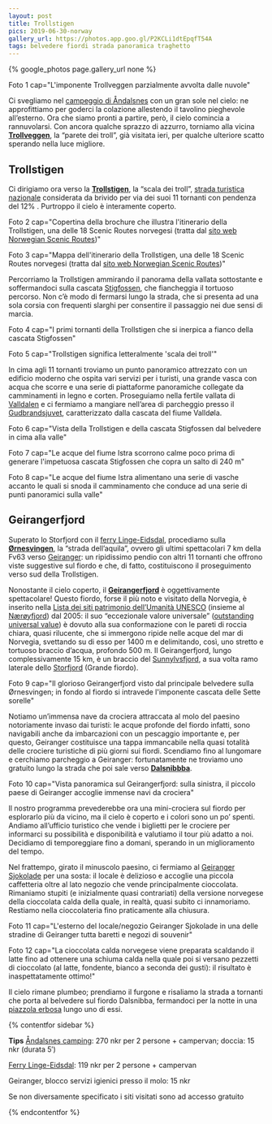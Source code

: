```yaml
---
layout: post
title: Trollstigen
pics: 2019-06-30-norway
gallery_url: https://photos.app.goo.gl/P2KCLi1dtEpqfT54A
tags: belvedere fiordi strada panoramica traghetto
---
```


{% google_photos page.gallery_url none %}

Foto 1 cap="L'imponente Trollveggen parzialmente avvolta dalle nuvole"

Ci svegliamo nel [campeggio di Åndalsnes](https://www.andalsnes-camping.net/home) con un gran sole nel cielo: ne approfittiamo per goderci la colazione allestendo il tavolino pieghevole all’esterno. Ora che siamo pronti a partire, però, il cielo comincia a rannuvolarsi. Con ancora qualche sprazzo di azzurro, torniamo alla vicina [**Trollveggen**](https://www.visitnorway.com/places-to-go/fjord-norway/northwest/listings-northwest/trollveggen/1001/), la “parete dei troll”, già visitata ieri, per qualche ulteriore scatto sperando nella luce migliore.

## Trollstigen

Ci dirigiamo ora verso la [**Trollstigen**](https://www.visitnorway.it/dove-andare/norvegia-dei-fiordi/trollstigen/), la “scala dei troll”, [strada turistica nazionale](https://www.nasjonaleturistveger.no/en/routes) considerata da brivido per via dei suoi 11 tornanti con pendenza del 12% . Purtroppo il cielo è interamente coperto.

Foto 2 cap="Copertina della brochure che illustra l'itinerario della Trollstigen, una delle 18 Scenic Routes norvegesi (tratta dal [sito web Norwegian Scenic Routes](https://www.nasjonaleturistveger.no/en/routes/geiranger--trollstigen/))"

Foto 3 cap="Mappa dell'itinerario della Trollstigen, una delle 18 Scenic Routes norvegesi (tratta dal [sito web Norwegian Scenic Routes](https://www.nasjonaleturistveger.no/en/routes/geiranger--trollstigen/))"

Percorriamo la Trollstigen ammirando il panorama della vallata sottostante e soffermandoci sulla cascata [Stigfossen](https://www.europeanwaterfalls.com/waterfalls/stigfossen-trollstigen/), che fiancheggia il tortuoso percorso. Non c’è modo di fermarsi lungo la strada, che si presenta ad una sola corsia con frequenti slarghi per consentire il passaggio nei due sensi di marcia.

Foto 4 cap="I primi tornanti della Trollstigen che si inerpica a fianco della cascata Stigfossen"

Foto 5 cap="Trollstigen significa letteralmente 'scala dei troll'"

In cima agli 11 tornanti troviamo un punto panoramico attrezzato con un edificio moderno che ospita vari servizi per i turisti, una grande vasca con acqua che scorre e una serie di piattaforme panoramiche collegate da camminamenti in legno e corten. Proseguiamo nella fertile vallata di [Valldalen](https://en.wikipedia.org/wiki/Valldalen) e ci fermiamo a mangiare nell’area di parcheggio presso il [Gudbrandsjuvet](https://www.visitnorway.com/listings/gudbrandsjuvet/187527/), caratterizzato dalla cascata del fiume Valldøla.

Foto 6 cap="Vista della Trollstigen e della cascata Stigfossen dal belvedere in cima alla valle"

Foto 7 cap="Le acque del fiume Istra scorrono calme poco prima di generare l&#039;impetuosa cascata Stigfossen che copra un salto di 240 m"

Foto 8 cap="Le acque del fiume Istra alimentano una serie di vasche accanto le quali si snoda il camminamento che conduce ad una serie di punti panoramici sulla valle"

## Geirangerfjord

Superato lo Storfjord con il [ferry Linge-Eidsdal](https://www.fjord1.no/Ruteoversikt/Moere-og-Romsdal/Eidsdal-Linge?from=150015248081&to=150015248080), procediamo sulla [**Ørnesvingen**](https://www.nasjonaleturistveger.no/en/routes/geiranger--trollstigen/), la “strada dell’aquila”, ovvero gli ultimi spettacolari 7 km della Fv63 verso [Geiranger](https://www.fjordnorway.com/en/destinations/geiranger): un ripidissimo pendio con altri 11 tornanti che offrono viste suggestive sul fiordo e che, di fatto, costituiscono il proseguimento verso sud della Trollstigen.

Nonostante il cielo coperto, il [**Geirangerfjord**](https://www.fjordnorway.com/en/inspiration/experience-the-geirangerfjord) è oggettivamente spettacolare! Questo fiordo, forse il più noto e visitato della Norvegia, è inserito nella [Lista dei siti patrimonio dell’Umanità UNESCO](https://whc.unesco.org/en/list/1195/) (insieme al [Nærøyfjord](https://www.visitnorway.com/listings/the-unesco-n%C3%A6r%C3%B8yfjord/12020/)) dal 2005: il suo “eccezionale valore universale” ([outstanding universal value](https://whc.unesco.org/en/criteria/)) è dovuto alla sua conformazione con le pareti di roccia chiara, quasi rilucente, che si immergono ripide nelle acque del mar di Norvegia, svettando su di esso per 1400 m e delimitando, così, uno stretto e tortuoso braccio d’acqua, profondo 500 m. Il Geirangerfjord, lungo complessivamente 15 km, è un braccio del [Sunnylvsfjord](https://en.wikipedia.org/wiki/Sunnylvsfjorden), a sua volta ramo laterale dello [Storfjord](https://en.wikipedia.org/wiki/Storfjorden_(Sunnm%C3%B8re)) (Grande fiordo).

Foto 9 cap="Il glorioso Geirangerfjord visto dal principale belvedere sulla Ørnesvingen; in fondo al fiordo si intravede l'imponente cascata delle Sette sorelle"

Notiamo un’immensa nave da crociera attraccata al molo del paesino notoriamente invaso dai turisti: le acque profonde del fiordo infatti, sono navigabili anche da imbarcazioni con un pescaggio importante e, per questo, Geiranger costituisce una tappa immancabile nella quasi totalità delle crociere turistiche di più giorni sui fiordi. Scendiamo fino al lungomare e cerchiamo parcheggio a Geiranger: fortunatamente ne troviamo uno gratuito lungo la strada che poi sale verso [**Dalsnibbba**](https://dalsnibba.no/en/).

Foto 10 cap="Vista panoramica sul Geirangerfjord: sulla sinistra, il piccolo paese di Geiranger accoglie immense navi da crociera"

Il nostro programma prevederebbe ora una mini-crociera sul fiordo per esplorarlo più da vicino, ma il cielo è coperto e i colori sono un po’ spenti. Andiamo all’ufficio turistico che vende i biglietti per le crociere per informarci su possibilità e disponibilità e valutiamo il tour più adatto a noi. Decidiamo di temporeggiare fino a domani, sperando in un miglioramento del tempo.

Nel frattempo, girato il minuscolo paesino, ci fermiamo al [Geiranger Sjokolade](https://geirangersjokolade.no/) per una sosta: il locale è delizioso e accoglie una piccola caffetteria oltre al lato negozio che vende principalmente cioccolata. Rimaniamo stupiti (e inizialmente quasi contrariati) della versione norvegese della cioccolata calda della quale, in realtà, quasi subito ci innamoriamo. Restiamo nella cioccolateria fino praticamente alla chiusura.

Foto 11 cap="L'esterno del locale/negozio Geiranger Sjokolade in una delle stradine di Geiranger tutta baretti e negozi di souvenir"

Foto 12 cap="La cioccolata calda norvegese viene preparata scaldando il latte fino ad ottenere una schiuma calda nella quale poi si versano pezzetti di cioccolato (al latte, fondente, bianco a seconda dei gusti): il risultato è inaspettatamente ottimo!"

Il cielo rimane plumbeo; prendiamo il furgone e risaliamo la strada a tornanti che porta al belvedere sul fiordo Dalsnibba, fermandoci per la notte in una [piazzola erbosa](https://park4night.com/lieu/170408//11-prim%C3%A6r-fylkesveg-63/norway/#.YwPvBnZByUl) lungo uno di essi.

{% contentfor sidebar %}

**Tips**
[Åndalsnes camping](https://www.andalsnes-camping.net/home): 270 nkr per 2 persone + campervan; doccia: 15 nkr (durata 5′)

[Ferry Linge-Eidsdal](https://www.fjord1.no/Ruteoversikt/Moere-og-Romsdal/Eidsdal-Linge?from=150015248081&to=150015248080): 119 nkr per 2 persone + campervan

Geiranger, blocco servizi igienici presso il molo: 15 nkr

Se non diversamente specificato i siti visitati sono ad accesso gratuito

{% endcontentfor %}
